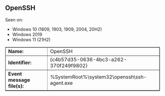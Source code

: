 ## OpenSSH

Seen on:
* Windows 10 (1809, 1903, 1909, 2004, 20H2)
* Windows 2019
* Windows 11 (21H2)

<table border="1" class="docutils">
  <tbody>
    <tr>
      <td><b>Name:</b></td>
      <td>OpenSSH</td>
    </tr>
    <tr>
      <td><b>Identifier:</b></td>
      <td>{c4b57d35-0636-4bc3-a262-370f249f9802}</td>
    </tr>
    <tr>
      <td><b>Event message file(s):</b></td>
      <td>%SystemRoot%\system32\openssh\ssh-agent.exe</td>
    </tr>
  </tbody>
</table>

&nbsp;

